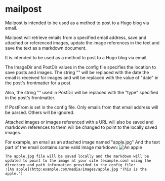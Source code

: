 # mailpost
Mailpost is intended to be used as a method to post to a Hugo blog via email.

Mailpost will retrieve emails from a specified email address, save and attached or referenced images, update the image references in the text and save the text as a markdown document.

It is intended to be used as a method to post to a Hugo blog via email.

The ImageDir and PostDir values in the config file specifies the location to save posts and images. The string "<date>" will be replaced with the date the email is received for images and will be replaced with the value of "date" in the post's frontmatter for a post.

Also, the string "<type>" used in PostDir will be replaced with the "type" specified in the post's frontmatter. 

If PostFrom is set in the config file. Only emails from that email address will be parsed.  Others will be ignored.

Attached images or images referenced with a URL will also be saved
and markdown references to them will be changed to point to the
locally saved images.

For example, an email as an attached image named "apple.jpg"
	And the text part of the email contains some valid image markdown:
	![An apple](apple.jpg "This is the apple.")
		
	The apple.jpg file will be saved locally and the markdown will be
	updated to point to the image at your site (example.com) using the 
	directory and path information provided in the config file:
	![An apple](http:example.com/media/images/apple.jpg "This is the apple.")